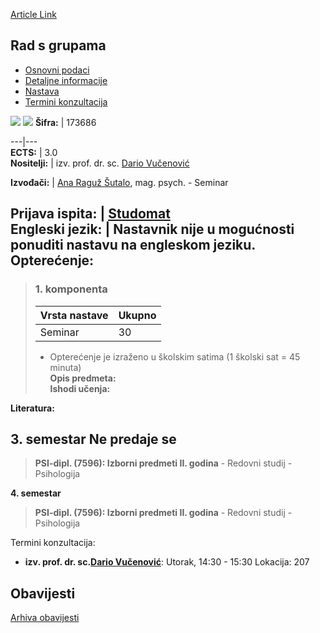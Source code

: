 [Article Link](https://www.fhs.hr/predmet/rsg_a)

## Rad s grupama
  * [Osnovni podaci](https://www.fhs.hr/predmet/rsg_a#v1id-904869_793347_1_0 "Osnovni podaci")
  * [Detaljne informacije](https://www.fhs.hr/predmet/rsg_a#v1id-904869_793347_1_1 "Detaljne informacije")
  * [Nastava](https://www.fhs.hr/predmet/rsg_a#v1id-904869_793347_1_2 "Nastava")
  * [Termini konzultacija](https://www.fhs.hr/predmet/rsg_a#v1id-904869_793347_1_3 "Termini konzultacija")


[![](https://www.fhs.hr/img/flags/gif/hr.gif)](https://www.fhs.hr/predmet/rsg_a) [![](https://www.fhs.hr/img/flags/gif/gb.gif)](https://www.fhs.hr/en/course/wwg_a)
**Šifra:** |  173686  
  
---|---  
**ECTS:** |  3.0   
**Nositelji:** |  izv. prof. dr. sc. [Dario Vučenović](https://www.fhs.hr/djelatnik/dario.vucenovic)   
  
**Izvođači:** |  [Ana Raguž Šutalo](https://www.fhs.hr/djelatnik/ana.raguz_sutalo), mag. psych. - Seminar  
  
**Prijava ispita:** |  [Studomat](http://www.isvu.hr/studomat)  
**Engleski jezik:** |  Nastavnik nije u mogućnosti ponuditi nastavu na engleskom jeziku.   
**Opterećenje:**  
---  
> ### 1. komponenta
> | Vrsta nastave | Ukupno  
> ---|---  
> Seminar | 30  
> * Opterećenje je izraženo u školskim satima (1 školski sat = 45 minuta)   
**Opis predmeta:**  
> **Ishodi učenja:**  

  
**Literatura:**  

  
**3. semestar** Ne predaje se  
---  
> **PSI-dipl. (7596): Izborni predmeti II. godina** - Redovni studij - Psihologija  
>   
  
**4. semestar**  
> **PSI-dipl. (7596): Izborni predmeti II. godina** - Redovni studij - Psihologija  
>   
Termini konzultacija: 
  * **izv. prof. dr. sc.[Dario Vučenović](https://www.fhs.hr/djelatnik/dario.vucenovic)**: 
Utorak, 14:30 - 15:30
Lokacija: 207 


## Obavijesti
[Arhiva obavijesti](https://www.fhs.hr/predmet/rsg_a?@=20xgr#news_112649 "Arhiva obavijesti")
